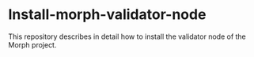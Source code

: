 # Install-morph-validator-node
This repository describes in detail how to install the validator node of the Morph project.

